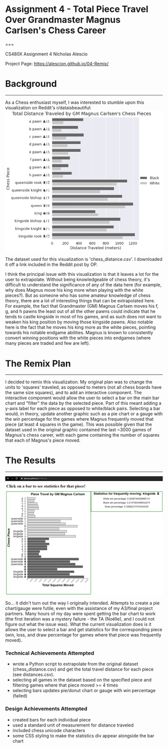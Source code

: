 # Assignment 4 - Total Piece Travel Over Grandmaster Magnus Carlsen's Chess Career
===

CS480X Assignment 4
Nicholas Alescio

Project Page: https://alescion.github.io/04-Remix/

# Background
---
As a Chess enthusiast myself, I was interested to stumble upon this visualization on Reddit's r/dataisbeautiful:
![original_viz](viz.png)

The dataset used for this visualization is 'chess_distance.csv'. I downloaded it off a link included in the Reddit post by OP.

I think the principal issue with this visualization is that it leaves a lot for the user to extrapolate. Without being knowledgeable of chess theory, it's difficult to understand the significance of any of the data here (for example, why does Magnus move his king more when playing with the white pieces?). But as someone who has some amateur knowledge of chess theory, there are a lot of interesting things that can be extrapolated here. For example, the fact that Grandmaster (GM) Magnus Carlsen moves his f, g, and h pawns the least out of all the other pawns could indicate that he tends to castle kingside in most of his games, and as such does not want to weaken his king position by moving those kingside pawns. Also notable here is the fact that he moves his king more as the white pieces, pointing towards his notable endgame abilities. Magnus is known to consistently convert winning positions with the white pieces into endgames (where many pieces are traded and few are left).

# The Remix Plan
---
I decided to remix this visualization. My original plan was to change the units to 'squares' traveled, as opposed to meters (not all chess boards have the same size squares), and to add an interactive component. The interactive component would allow the user to select a bar on the main bar chart and "filter" the data by the selected piece. Part of this meant adding a y-axis label for each piece as opposed to white/black pairs. Selecting a bar would, in theory, update another graphic such as a pie chart or a gauge with the win percentage for the games where Magnus frequently moved that piece (at least 4 squares in the game). This was possible given that the dataset used in the original graphic contained the last ~3000 games of Magnus's chess career, with each game containing the number of squares that each of Magnus's piece moved.

# The Results
---
![remixed_vis](screenshot.png)

So... it didn't turn out the way I originally intended. Attempts to create a pie chart/gauge were futile, even with the assistance of my A3/final project partners. Many hours of my day were spent getting the bar chart to work (the first iteration was a mystery failure - the TA (Noëlle), and I could not figure out what the issue was). What the current visualization does is it allows the user to select a bar and get statistics for the corresponding piece (win, loss, and draw percentage for games where that piece was frequently moved).

### Technical Achievements Attempted
- wrote a Python script to extrapolate from the original dataset (chess_distance.csv) and get the total travel distance for each piece (see distances.csv).
- selecting all games in the dataset based on the specified piece and filtering games where that piece moved >= 4 times
- selecting bars updates pie/donut chart or gauge with win percentage (failed)

### Design Achievements Attempted
- created bars for each individual piece
- used a standard unit of measurement for distance traveled
- included chess unicode characters
- some CSS styling to make the statistics div appear alongside the bar chart
